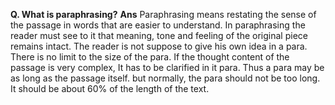 **Q. What is paraphrasing?**
**Ans** Paraphrasing means restating the sense of the passage in words that are easier to understand. In paraphrasing the reader must see to it that meaning, tone and feeling of the original piece remains intact. The reader is not suppose to give his own idea in a para. There is no limit to the size of the para. If the thought content of the passage is very complex, It has to be clarified in it para. Thus a para may be as long as the passage itself. but normally, the para should not be too long. It should be about 60% of the length of the text.
